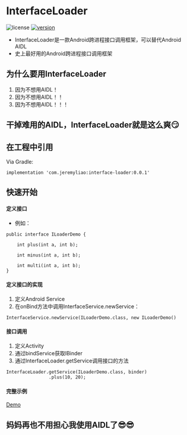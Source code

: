 # InterfaceLoader
![license](https://img.shields.io/github/license/JeremyLiao/InterfaceLoader.svg) [![version](https://img.shields.io/badge/JCenter-v0.0.1-blue.svg)](https://mvnrepository.com/artifact/com.jeremyliao/)

- InterfaceLoader是一款Android跨进程接口调用框架，可以替代Android AIDL
- 史上最好用的Android跨进程接口调用框架

## 为什么要用InterfaceLoader
1. 因为不想用AIDL！
2. 因为不想用AIDL！！
3. 因为不想用AIDL！！！

## 干掉难用的AIDL，InterfaceLoader就是这么爽:smirk:

## 在工程中引用
Via Gradle:
```
implementation 'com.jeremyliao:interface-loader:0.0.1'
```

## 快速开始
#### 定义接口
- 例如：

```
public interface ILoaderDemo {

    int plus(int a, int b);

    int minus(int a, int b);

    int multi(int a, int b);
}
```
#### 定义接口的实现
1. 定义Android Service
2. 在onBind方法中调用InterfaceService.newService：

```
InterfaceService.newService(ILoaderDemo.class, new ILoaderDemo()
```
#### 接口调用
1. 定义Activity
2. 通过bindService获取IBinder
3. 通过InterfaceLoader.getService调用接口的方法

```
InterfaceLoader.getService(ILoaderDemo.class, binder)
                .plus(10, 20);
```
#### 完整示例
[Demo](InterfaceLoader/tree/master/InterfaceLoader/app)

## 妈妈再也不用担心我使用AIDL了:sunglasses::sunglasses:
